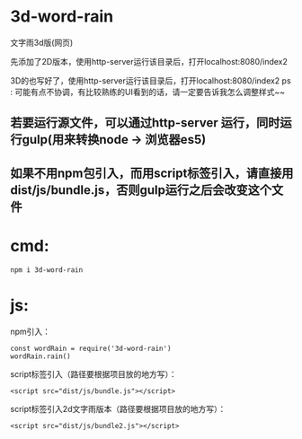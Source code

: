 # 3d-word-rain
文字雨3d版(网页)

先添加了2D版本，使用http-server运行该目录后，打开localhost:8080/index2

3D的也写好了，使用http-server运行该目录后，打开localhost:8080/index2
ps : 可能有点不协调，有比较熟练的UI看到的话，请一定要告诉我怎么调整样式~~

## 若要运行源文件，可以通过http-server 运行，同时运行gulp(用来转换node -> 浏览器es5)
## 如果不用npm包引入，而用script标签引入，请直接用dist/js/bundle.js，否则gulp运行之后会改变这个文件

# cmd:
`npm i 3d-word-rain`

# js:
npm引入：
````
const wordRain = require('3d-word-rain')
wordRain.rain()
````

script标签引入（路径要根据项目放的地方写）：
````
<script src="dist/js/bundle.js"></script>
````

script标签引入2d文字雨版本（路径要根据项目放的地方写）：
````
<script src="dist/js/bundle2.js"></script>
````

